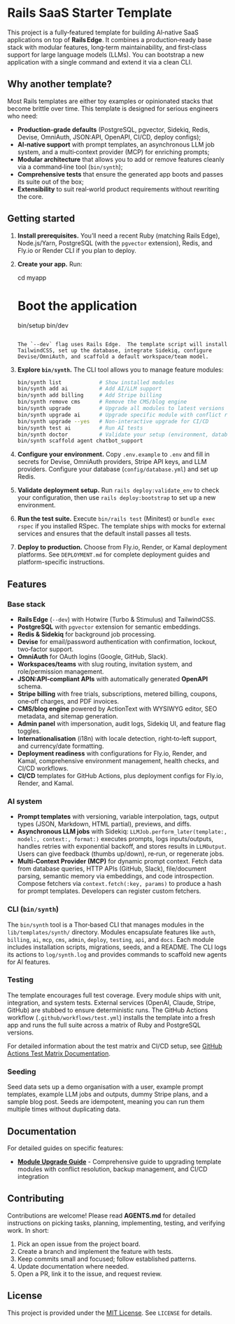 # Rails SaaS Starter Template

This project is a fully‑featured template for building AI‑native SaaS applications on top of **Rails Edge**.  It combines a production‑ready base stack with modular features, long‑term maintainability, and first‑class support for large language models (LLMs).  You can bootstrap a new application with a single command and extend it via a clean CLI.

## Why another template?

Most Rails templates are either toy examples or opinionated stacks that become brittle over time.  This template is designed for serious engineers who need:

* **Production‑grade defaults** (PostgreSQL, pgvector, Sidekiq, Redis, Devise, OmniAuth, JSON:API, OpenAPI, CI/CD, deploy configs);
* **AI‑native support** with prompt templates, an asynchronous LLM job system, and a multi‑context provider (MCP) for enriching prompts;
* **Modular architecture** that allows you to add or remove features cleanly via a command‑line tool (`bin/synth`);
* **Comprehensive tests** that ensure the generated app boots and passes its suite out of the box;
* **Extensibility** to suit real‑world product requirements without rewriting the core.

## Getting started

1. **Install prerequisites.**  You’ll need a recent Ruby (matching Rails Edge), Node.js/Yarn, PostgreSQL (with the `pgvector` extension), Redis, and Fly.io or Render CLI if you plan to deploy.
2. **Create your app.**  Run:

   cd myapp
   
   # Boot the application
   bin/setup
   bin/dev
   ```

   The `--dev` flag uses Rails Edge.  The template script will install TailwindCSS, set up the database, integrate Sidekiq, configure Devise/OmniAuth, and scaffold a default workspace/team model.

3. **Explore `bin/synth`.**  The CLI tool allows you to manage feature modules:

   ```sh
   bin/synth list            # Show installed modules
   bin/synth add ai          # Add AI/LLM support
   bin/synth add billing     # Add Stripe billing
   bin/synth remove cms      # Remove the CMS/blog engine
   bin/synth upgrade         # Upgrade all modules to latest versions
   bin/synth upgrade ai      # Upgrade specific module with conflict resolution
   bin/synth upgrade --yes   # Non-interactive upgrade for CI/CD
   bin/synth test ai         # Run AI tests
   bin/synth doctor          # Validate your setup (environment, database, Redis, keys)
   bin/synth scaffold agent chatbot_support
   ```

4. **Configure your environment.**  Copy `.env.example` to `.env` and fill in secrets for Devise, OmniAuth providers, Stripe API keys, and LLM providers.  Configure your database (`config/database.yml`) and set up Redis.

5. **Validate deployment setup.**  Run `rails deploy:validate_env` to check your configuration, then use `rails deploy:bootstrap` to set up a new environment.

6. **Run the test suite.**  Execute `bin/rails test` (Minitest) or `bundle exec rspec` if you installed RSpec.  The template ships with mocks for external services and ensures that the default install passes all tests.

7. **Deploy to production.**  Choose from Fly.io, Render, or Kamal deployment platforms. See `DEPLOYMENT.md` for complete deployment guides and platform-specific instructions.

## Features

### Base stack

* **Rails Edge** (`--dev`) with Hotwire (Turbo & Stimulus) and TailwindCSS.
* **PostgreSQL** with `pgvector` extension for semantic embeddings.
* **Redis & Sidekiq** for background job processing.
* **Devise** for email/password authentication with confirmation, lockout, two‑factor support.
* **OmniAuth** for OAuth logins (Google, GitHub, Slack).
* **Workspaces/teams** with slug routing, invitation system, and role/permission management.
* **JSON:API‑compliant APIs** with automatically generated **OpenAPI** schema.
* **Stripe billing** with free trials, subscriptions, metered billing, coupons, one‑off charges, and PDF invoices.
* **CMS/blog engine** powered by ActionText with WYSIWYG editor, SEO metadata, and sitemap generation.
* **Admin panel** with impersonation, audit logs, Sidekiq UI, and feature flag toggles.
* **Internationalisation** (i18n) with locale detection, right‑to‑left support, and currency/date formatting.
* **Deployment readiness** with configurations for Fly.io, Render, and Kamal, comprehensive environment management, health checks, and CI/CD workflows.
* **CI/CD** templates for GitHub Actions, plus deployment configs for Fly.io, Render, and Kamal.

### AI system

* **Prompt templates** with versioning, variable interpolation, tags, output types (JSON, Markdown, HTML partial), previews, and diffs.
* **Asynchronous LLM jobs** with Sidekiq: `LLMJob.perform_later(template:, model:, context:, format:)` executes prompts, logs inputs/outputs, handles retries with exponential backoff, and stores results in `LLMOutput`.  Users can give feedback (thumbs up/down), re‑run, or regenerate jobs.
* **Multi‑Context Provider (MCP)** for dynamic prompt context.  Fetch data from database queries, HTTP APIs (GitHub, Slack), file/document parsing, semantic memory via embeddings, and code introspection.  Compose fetchers via `context.fetch(:key, params)` to produce a hash for prompt templates.  Developers can register custom fetchers.

### CLI (`bin/synth`)

The `bin/synth` tool is a Thor‑based CLI that manages modules in the `lib/templates/synth/` directory.  Modules encapsulate features like `auth`, `billing`, `ai`, `mcp`, `cms`, `admin`, `deploy`, `testing`, `api`, and `docs`.  Each module includes installation scripts, migrations, seeds, and a README.  The CLI logs its actions to `log/synth.log` and provides commands to scaffold new agents for AI features.

### Testing

The template encourages full test coverage.  Every module ships with unit, integration, and system tests.  External services (OpenAI, Claude, Stripe, GitHub) are stubbed to ensure deterministic runs.  The GitHub Actions workflow (`.github/workflows/test.yml`) installs the template into a fresh app and runs the full suite across a matrix of Ruby and PostgreSQL versions.

For detailed information about the test matrix and CI/CD setup, see [GitHub Actions Test Matrix Documentation](docs/github-actions-test-matrix.md).

### Seeding

Seed data sets up a demo organisation with a user, example prompt templates, example LLM jobs and outputs, dummy Stripe plans, and a sample blog post.  Seeds are idempotent, meaning you can run them multiple times without duplicating data.

## Documentation

For detailed guides on specific features:

- **[Module Upgrade Guide](docs/MODULE_UPGRADE_GUIDE.md)** - Comprehensive guide to upgrading template modules with conflict resolution, backup management, and CI/CD integration

## Contributing

Contributions are welcome!  Please read **AGENTS.md** for detailed instructions on picking tasks, planning, implementing, testing, and verifying work.  In short:

1. Pick an open issue from the project board.
2. Create a branch and implement the feature with tests.
3. Keep commits small and focused; follow established patterns.
4. Update documentation where needed.
5. Open a PR, link it to the issue, and request review.

## License

This project is provided under the [MIT License](LICENSE).  See `LICENSE` for details.
